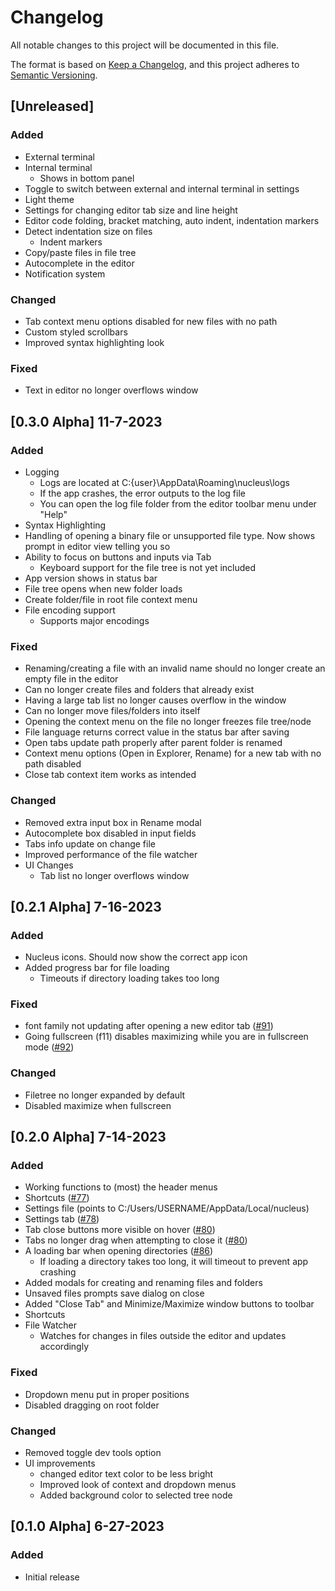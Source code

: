# Changelog

All notable changes to this project will be documented in this file.

The format is based on [Keep a Changelog](https://keepachangelog.com/en/1.1.0/),
and this project adheres to [Semantic Versioning](https://semver.org/spec/v2.0.0.html).

## [Unreleased]

### Added

- External terminal
- Internal terminal
  - Shows in bottom panel
- Toggle to switch between external and internal terminal in settings
- Light theme
- Settings for changing editor tab size and line height
- Editor code folding, bracket matching, auto indent, indentation markers
- Detect indentation size on files
  - Indent markers
- Copy/paste files in file tree
- Autocomplete in the editor
- Notification system

### Changed

- Tab context menu options disabled for new files with no path
- Custom styled scrollbars
- Improved syntax highlighting look

### Fixed

- Text in editor no longer overflows window

## [0.3.0 Alpha] 11-7-2023

### Added

- Logging
  - Logs are located at C:{user}\AppData\Roaming\nucleus\logs
  - If the app crashes, the error outputs to the log file
  - You can open the log file folder from the editor toolbar menu under "Help"
- Syntax Highlighting
- Handling of opening a binary file or unsupported file type. Now shows prompt in editor view telling you so
- Ability to focus on buttons and inputs via Tab
  - Keyboard support for the file tree is not yet included
- App version shows in status bar
- File tree opens when new folder loads
- Create folder/file in root file context menu
- File encoding support
  - Supports major encodings

### Fixed

- Renaming/creating a file with an invalid name should no longer create an empty file in the editor
- Can no longer create files and folders that already exist
- Having a large tab list no longer causes overflow in the window
- Can no longer move files/folders into itself
- Opening the context menu on the file no longer freezes file tree/node
- File language returns correct value in the status bar after saving
- Open tabs update path properly after parent folder is renamed
- Context menu options (Open in Explorer, Rename) for a new tab with no path disabled
- Close tab context item works as intended

### Changed

- Removed extra input box in Rename modal
- Autocomplete box disabled in input fields
- Tabs info update on change file
- Improved performance of the file watcher
- UI Changes
  - Tab list no longer overflows window

## [0.2.1 Alpha] 7-16-2023

### Added

-  Nucleus icons. Should now show the correct app icon
-  Added progress bar for file loading
   -  Timeouts if directory loading takes too long
  
### Fixed

- font family not updating after opening a new editor tab ([#91](https://github.com/mellobacon/Nucleus/issues/91))
- Going fullscreen (f11) disables maximizing while you are in fullscreen mode ([#92](https://github.com/mellobacon/Nucleus/issues/92))

### Changed

- Filetree no longer expanded by default
- Disabled maximize when fullscreen

## [0.2.0 Alpha] 7-14-2023

### Added

- Working functions to (most) the header menus
- Shortcuts ([#77](https://github.com/mellobacon/Nucleus/issues/77))
- Settings file (points to C:/Users/USERNAME/AppData/Local/nucleus)
- Settings tab ([#78](https://github.com/mellobacon/Nucleus/issues/78))
- Tab close buttons more visible on hover ([#80](https://github.com/mellobacon/Nucleus/issues/80))
- Tabs no longer drag when attempting to close it ([#80](https://github.com/mellobacon/Nucleus/issues/80))
- A loading bar when opening directories ([#86](https://github.com/mellobacon/Nucleus/issues/86))
  - If loading a directory takes too long, it will timeout to prevent app crashing
- Added modals for creating and renaming files and folders
- Unsaved files prompts save dialog on close
- Added "Close Tab" and Minimize/Maximize window buttons to toolbar
- Shortcuts
- File Watcher
  - Watches for changes in files outside the editor and updates accordingly

### Fixed

- Dropdown menu put in proper positions
- Disabled dragging on root folder

### Changed

- Removed toggle dev tools option
- UI improvements
  - changed editor text color to be less bright
  - Improved look of context and dropdown menus
  - Added background color to selected tree node

## [0.1.0 Alpha] 6-27-2023

### Added

- Initial release